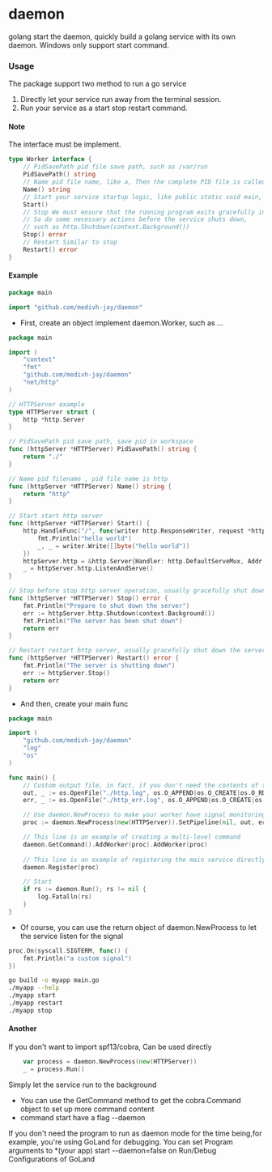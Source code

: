 # daemon
golang start the daemon,
quickly build a golang service with its own daemon. Windows only support start command.

### Usage
The package support two method to run a go service
1. Directly let your service run away from the terminal session.
2. Run your service as a start stop restart command.

#### Note
The interface must be implement.
```go
type Worker interface {
	// PidSavePath pid file save path, such as /var/run
	PidSavePath() string
	// Name pid file name, like a, Then the complete PID file is called /var/run/a.pid
	Name() string
	// Start your service startup logic, like public static void main, do anything here, such as http.ListenAndServe
	Start()
	// Stop We must ensure that the running program exits gracefully instead of forcing an interrupt, 
    // So do some necessary actions before the service shuts down,
    // such as http.Shutdown(context.Background()) 
	Stop() error
	// Restart Similar to stop
	Restart() error
}
```

#### Example
```go
package main

import "github.com/medivh-jay/daemon"
```

- First, create an object implement daemon.Worker, such as ...

```go
package main

import (
    "context"
    "fmt"
    "github.com/medivh-jay/daemon"
    "net/http"
)

// HTTPServer example 
type HTTPServer struct {
	http *http.Server
}

// PidSavePath pid save path, save pid in workspace
func (httpServer *HTTPServer) PidSavePath() string {
	return "./"
}

// Name pid filename , pid file name is http
func (httpServer *HTTPServer) Name() string {
	return "http"
}

// Start start http server 
func (httpServer *HTTPServer) Start() {
	http.HandleFunc("/", func(writer http.ResponseWriter, request *http.Request) {
		fmt.Println("hello world")
		_, _ = writer.Write([]byte("hello world"))
	})
	httpServer.http = &http.Server{Handler: http.DefaultServeMux, Addr: ":9047"}
	_ = httpServer.http.ListenAndServe()
}

// Stop before stop http server operation, usually gracefully shut down the server
func (httpServer *HTTPServer) Stop() error {
	fmt.Println("Prepare to shut down the server")
	err := httpServer.http.Shutdown(context.Background())
	fmt.Println("The server has been shut down")
	return err
}

// Restart restart http server, usually gracefully shut down the server and then execute start
func (httpServer *HTTPServer) Restart() error {
	fmt.Println("The server is shutting down")
	err := httpServer.Stop()
	return err
}
```

- And then, create your main func

```go
package main

import (
    "github.com/medivh-jay/daemon"
    "log"
    "os"
)

func main() {
	// Custom output file, in fact, if you don't need the contents of the program's standard output and standard error output, you don't need this.
	out, _ := os.OpenFile("./http.log", os.O_APPEND|os.O_CREATE|os.O_RDWR, 0644)
	err, _ := os.OpenFile("./http_err.log", os.O_APPEND|os.O_CREATE|os.O_RDWR, 0644)

	// Use daemon.NewProcess to make your worker have signal monitoring, restart listening, and turn off listening, SetPipeline it's not necessary.
	proc := daemon.NewProcess(new(HTTPServer)).SetPipeline(nil, out, err)

	// This line is an example of creating a multi-level command
	daemon.GetCommand().AddWorker(proc).AddWorker(proc)
	
	// This line is an example of registering the main service directly
	daemon.Register(proc)

	// Start
	if rs := daemon.Run(); rs != nil {
		log.Fatalln(rs)
	}
}
```

- Of course, you can use the return object of daemon.NewProcess to let the service listen for the signal

```go
proc.On(syscall.SIGTERM, func() {
    fmt.Println("a custom signal")
})
```


```bash
go build -o myapp main.go
./myapp --help
./myapp start
./myapp restart
./myapp stop
```

#### Another

If you don't want to import spf13/cobra, Can be used directly 
```go
    var process = daemon.NewProcess(new(HTTPServer))
    _ = process.Run()
```
Simply let the service run to the background

- You can use the GetCommand method to get the cobra.Command object to set up more command content
- command start have a flag --daemon

If you don't need the program to run as daemon mode for the time being,for example, you're using GoLand for debugging. You can set Program arguments to *(your app) start --daemon=false on Run/Debug Configurations of GoLand
